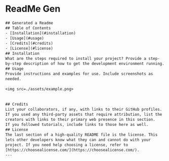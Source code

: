 # ReadMe Gen

    ## Generated a Readme
    ## Table of Contents
    - [Installation](#installation)
    - [Usage](#usage)
    - [Credits](#credits)
    - [License](#license)
    ## Installation
    What are the steps required to install your project? Provide a step-by-step description of how to get the development environment running.
    ## Usage
    Provide instructions and examples for use. Include screenshots as needed.

    <img src=./assets/example.png>


    ## Credits
    List your collaborators, if any, with links to their GitHub profiles.
    If you used any third-party assets that require attribution, list the creators with links to their primary web presence in this section.
    If you followed tutorials, include links to those here as well.
    ## License
    The last section of a high-quality README file is the license. This lets other developers know what they can and cannot do with your project. If you need help choosing a license, refer to [https://choosealicense.com/](https://choosealicense.com/).
    ---
